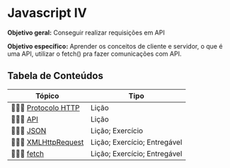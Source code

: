 # Javascript IV

**Objetivo geral:** Conseguir realizar requisições em API 

**Objetivo específico:** Aprender os conceitos de cliente e servidor, o que é uma API, utilizar o fetch() pra fazer comunicações com API. 

## Tabela de Conteúdos

| Tópico      | Tipo |
| ----------- | ----------- |
| 👩🏾‍🏫 [Protocolo HTTP](01.%20Protocolo%20HTTP/README.md) | Lição |
| 👩🏾‍🏫 [API](02.%20API/README.md) | Lição |
| 👩🏾‍🏫 [JSON](03.%20JSON/README.md) | Lição; Exercício |
| 👩🏾‍🏫 [XMLHttpRequest]() | Lição; Exercício; Entregável |
| 👩🏾‍🏫 [fetch]() | Lição; Exercício; Entregável |